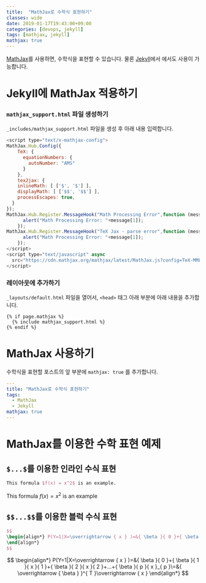 ```yaml
---
title:  "MathJax로 수학식 표현하기"
classes: wide
date: 2019-01-17T19:43:00+09:00
categories: [devops, jekyll]
tags: [mathjax, jekyll]
mathjax: true
---
```


[MathJax](https://github.com/mathjax/MathJax)를 사용하면, 수학식을 표현할 수 있습니다.
물론 [Jekyll](https://jekyllrb.com/)에서 에서도 사용이 가능합니다.


# Jekyll에 MathJax 적용하기

### `mathjax_support.html` 파일 생성하기
`_includes/mathjax_support.html` 파일을 생성 후 아래 내용 입력합니다.
```javascript
<script type="text/x-mathjax-config">
MathJax.Hub.Config({
    TeX: {
      equationNumbers: {
        autoNumber: "AMS"
      }
    },
    tex2jax: {
    inlineMath: [ ['$', '$'] ],
    displayMath: [ ['$$', '$$'] ],
    processEscapes: true,
  }
});
MathJax.Hub.Register.MessageHook("Math Processing Error",function (message) {
	  alert("Math Processing Error: "+message[1]);
	});
MathJax.Hub.Register.MessageHook("TeX Jax - parse error",function (message) {
	  alert("Math Processing Error: "+message[1]);
	});
</script>
<script type="text/javascript" async
  src="https://cdn.mathjax.org/mathjax/latest/MathJax.js?config=TeX-MML-AM_CHTML">
</script>
```

### 레이아웃에 추가하기
`_layouts/default.html` 파일을 열어서, `<head>` 태그 아래 부분에 아래 내용을 추가합니다.
```
{% if page.mathjax %}
  {% include mathjax_support.html %}
{% endif %}
```

# MathJax 사용하기
수학식을 표현할 포스트의 앞 부분에 `mathjax: true` 를 추가합니다.
```yml
---
title: "MathJax로 수학식 표현하기"
tags:
  - MathJax
  - Jekyll
mathjax: true
---
```

# MathJax를 이용한 수학 표현 예제
## `$...$`를 이용한 인라인 수식 표현
```latex
This formula $f(x) = x^2$ is an example.
```
This formula $f(x) = x^2$ is an example

## `$$...$$`를 이용한 블럭 수식 표현
```latex
$$
\begin{align*} P(Y=1|X=\overrightarrow { x } )=&{ \beta }{ 0 }+{ \beta }{ 1 }{ x }{ 1 }+{ \beta }{ 2 }{ x }{ 2 }+...+{ \beta }{ p }{ x }_{ p }\=&{ \overrightarrow { \beta } }^{ T }\overrightarrow { x } 
\end{align*} 
$$
```
$$
\begin{align*} P(Y=1|X=\overrightarrow { x } )=&{ \beta }{ 0 }+{ \beta }{ 1 }{ x }{ 1 }+{ \beta }{ 2 }{ x }{ 2 }+...+{ \beta }{ p }{ x }_{ p }\=&{ \overrightarrow { \beta } }^{ T }\overrightarrow { x } 
\end{align*} 
$$
